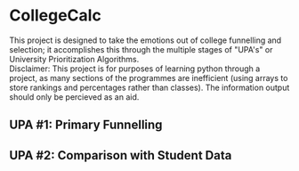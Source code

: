 <h1>CollegeCalc</h1>

This project is designed to take the emotions out of college funnelling and selection; it accomplishes this through the multiple stages of "UPA's" or University Prioritization Algorithms.<br>
Disclaimer: This project is for purposes of learning python through a project, as many sections of the programmes are inefficient (using arrays to store rankings and percentages rather than classes). The information output should only be percieved as an aid.
<h2>UPA #1: Primary Funnelling</h2>
<h2>UPA #2: Comparison with Student Data</h2>
